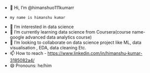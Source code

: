 - 👋 Hi, I’m @himanshuo111kumarr
-     my name is himanshu kumar
- 👀 I’m interested in data science
- 🌱 I’m currently learning data science from Coursera(course name- google advanced data analytics course)
- 💞️ I’m looking to collaborate on data science project like ML, data visualisation , EDA, data cleaning Etc.
- 📫 How to reach - https://www.linkedin.com/in/himanshu-kumar-3185082a4/
- 😄 Pronouns: he/him

<!---
himanshuo111kumarr/himanshuo111kumarr is a ✨ special ✨ repository because its `README.md` (this file) appears on your GitHub profile.
You can click the Preview link to take a look at your changes.
--->
